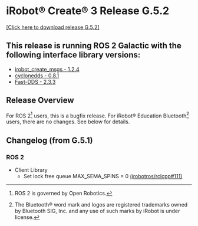 # iRobot® Create® 3 Release G.5.2
[[Click here to download release G.5.2]](https://github.com/iRobotEducation/create3_docs/releases/download/G.5.2/Create3-G.5.2.swu)

## This release is running ROS 2 Galactic with the following interface library versions:

- [irobot_create_msgs - 1.2.4](https://github.com/iRobotEducation/irobot_create_msgs/tree/1.2.4)
- [cyclonedds - 0.8.1](https://github.com/eclipse-cyclonedds/cyclonedds/tree/0.8.1)
- [Fast-DDS - 2.3.3](https://github.com/eProsima/Fast-DDS/tree/2.3.3)

## Release Overview
For ROS 2[^1] users, this is a bugfix release.
For iRobot® Education Bluetooth[^2] users, there are no changes.
See below for details.

## Changelog (from G.5.1)
### ROS 2
* Client Library
    * Set lock free queue MAX_SEMA_SPINS = 0 [(irobotros/rclcpp#111)](https://github.com/irobot-ros/rclcpp/pull/111)

[^1]: ROS 2 is governed by Open Robotics.
[^2]: The Bluetooth® word mark and logos are registered trademarks owned by Bluetooth SIG, Inc. and any use of such marks by iRobot is under license.
[^3]: All other trademarks mentioned are the property of their respective owners.
